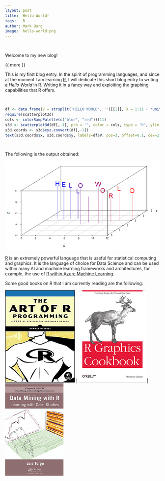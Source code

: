 ```yaml
---
layout: post
title:  Hello World!
tags:   R
author: Mark Borg
image:  hello-world.png
---
```


&nbsp;

Welcome to my new blog!

{{ more }}

This is my first blog entry. In the spirit of programming languages, and since at the moment I am learning [R](https://www.r-project.org/), I will dedicate this short blog entry to writing a *Hello World* in R. Writing it in a fancy way and exploiting the graphing capabilities that R offers.

&nbsp;

```R
df <- data.frame(V = strsplit('HELLO WORLD', '')[[1]], X = 1:11 + runif(11), Y = runif(11, min=2, max=3.5), Z = runif(11, min=5, max=6))
require(scatterplot3d)
cols <- colorRampPalette(c("blue", "red"))(11)
s3d <- scatterplot3d(df[,-1], pch = '', color = cols, type = 'h', ylim = c(0,5), zlim = c(3,7))
s3d.coords <- s3d$xyz.convert(df[,-1])
text(s3d.coords$x, s3d.coords$y, labels=df$V, pos=3, offset=0.1, cex=2, col = cols)
```

&nbsp;

The following is the output obtained:

![Hello World in R](/img/posts/hello-world-in-R.png)

[R](https://www.r-project.org/) is an extremely powerful language that is useful for statistical computing and graphics. It is the language of choice for Data Science and can be used within many AI and machine learning frameworks and architectures, for example, the use of [R within Azure Machine Learning](https://azure.microsoft.com/en-us/documentation/articles/machine-learning-r-quickstart/).

Some good books on R that I am currently reading are the following:


[![The Art of R Programming](/img/posts/the-art-of-r-programming.png)](https://www.amazon.com/gp/search?index=books&linkCode=qs&keywords=9781593273842) | [![R Graphics Cookbook](/img/posts/r-graphics-cookbook.png)](http://shop.oreilly.com/product/0636920023135.do) | [![Data Mining with R](/img/posts/data-mining-with-r.png)](http://www.dcc.fc.up.pt/~ltorgo/DataMiningWithR/)


